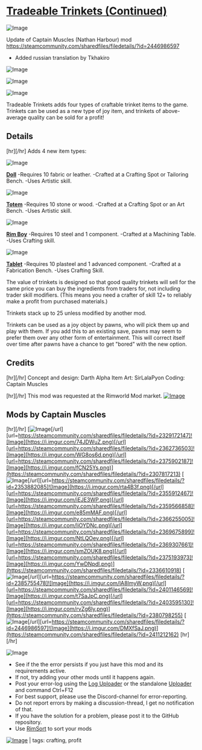 # [Tradeable Trinkets (Continued)](https://steamcommunity.com/sharedfiles/filedetails/?id=2966786575)

![Image](https://i.imgur.com/buuPQel.png)

Update of Captain Muscles (Nathan Harbour) mod https://steamcommunity.com/sharedfiles/filedetails/?id=2446986597

- Added russian translation by Tkhakiro

![Image](https://i.imgur.com/pufA0kM.png)
	
![Image](https://i.imgur.com/Z4GOv8H.png)

![Image](https://i.imgur.com/Mi8ecQv.gif)

Tradeable Trinkets adds four types of craftable trinket items to the game. Trinkets can be used as a new type of joy item, and trinkets of above-average quality can be sold for a profit!

## Details

[hr][/hr]
Adds 4 new item types:

![Image](https://i.imgur.com/UcH7fAQ.png)

**<ins>Doll</ins>**
-Requires 10 fabric or leather.
-Crafted at a Crafting Spot or Tailoring Bench.
-Uses Artistic skill.

![Image](https://i.imgur.com/ocblu2F.png)

**<ins>Totem</ins>**
-Requires 10 stone or wood. 
-Crafted at a Crafting Spot or an Art Bench.
-Uses Artistic skill.

![Image](https://i.imgur.com/CztJYFw.png)

**<ins>Rim Boy</ins>**
-Requires 10 steel and 1 component.
-Crafted at a Machining Table.
-Uses Crafting skill.

![Image](https://i.imgur.com/qZjX4K9.png)

**<ins>Tablet</ins>**
-Requires 10 plasteel and 1 advanced component.
-Crafted at a Fabrication Bench.
-Uses Crafting Skill.

The value of trinkets is designed so that good quality trinkets will sell for the same price you can buy the ingredients from traders for, not including trader skill modifiers. (This means you need a crafter of skill 12+ to reliably make a profit from purchased materials.)

Trinkets stack up to 25 unless modified by another mod.

Trinkets can be used as a joy object by pawns, who will pick them up and play with them. If you add this to an existing save, pawns may seem to prefer them over any other form of entertainment. This will correct itself over time after pawns have a chance to get "bored" with the new option.

## Credits

[hr][/hr]
Concept and design: Darth Alpha
Item Art: SirLalaPyon
Coding: Captain Muscles

[hr][/hr]
This mod was requested at the Rimworld Mod market.
[![Image](https://i.imgur.com/gh6C5m2.png)](https://discord.com/invite/7befJWr9xS)
## Mods by Captain Muscles

[hr][/hr]
[![Image](https://i.imgur.com/VoByiic.png)[/url][url=https://steamcommunity.com/sharedfiles/filedetails/?id=2329172147]![Image](https://i.imgur.com/74JDWuZ.png)[/url][url=https://steamcommunity.com/sharedfiles/filedetails/?id=2362736503]![Image](https://i.imgur.com/WG8os6d.png)[/url][url=https://steamcommunity.com/sharedfiles/filedetails/?id=2375902187]![Image](https://i.imgur.com/fCN25Ys.png)](https://steamcommunity.com/sharedfiles/filedetails/?id=2307817213)
[![Image](https://i.imgur.com/jxSOtsD.png)[/url][url=https://steamcommunity.com/sharedfiles/filedetails/?id=2353882085]![Image](https://i.imgur.com/rta4B3f.png)[/url][url=https://steamcommunity.com/sharedfiles/filedetails/?id=2355912467]![Image](https://i.imgur.com/iEJE3WP.png)[/url][url=https://steamcommunity.com/sharedfiles/filedetails/?id=2359566858]![Image](https://i.imgur.com/e85mMAF.png)[/url][url=https://steamcommunity.com/sharedfiles/filedetails/?id=2366255005]![Image](https://i.imgur.com/liOYDNc.png)[/url][url=https://steamcommunity.com/sharedfiles/filedetails/?id=2369675899]![Image](https://i.imgur.com/NtLQOev.png)[/url][url=https://steamcommunity.com/sharedfiles/filedetails/?id=2369307661]![Image](https://i.imgur.com/smZOUK8.png)[/url][url=https://steamcommunity.com/sharedfiles/filedetails/?id=2375193973]![Image](https://i.imgur.com/YwDNpdl.png)](https://steamcommunity.com/sharedfiles/filedetails/?id=2336610918)
[![Image](https://i.imgur.com/HYnv9r5.png)[/url][url=https://steamcommunity.com/sharedfiles/filedetails/?id=2385755478]![Image](https://i.imgur.com/lA8ImyW.png)[/url][url=https://steamcommunity.com/sharedfiles/filedetails/?id=2401146569]![Image](https://i.imgur.com/t7SaJpC.png)[/url][url=https://steamcommunity.com/sharedfiles/filedetails/?id=2403595130]![Image](https://i.imgur.com/rvZg6ly.png)](https://steamcommunity.com/sharedfiles/filedetails/?id=2380798255)
[![Image](https://i.imgur.com/MYa8nY7.png)[/url][url=https://steamcommunity.com/sharedfiles/filedetails/?id=2446986597]![Image](https://i.imgur.com/DMXfSaJ.png)](https://steamcommunity.com/sharedfiles/filedetails/?id=2411212162)
[hr][/hr]

![Image](https://i.imgur.com/PwoNOj4.png)



-  See if the the error persists if you just have this mod and its requirements active.
-  If not, try adding your other mods until it happens again.
-  Post your error-log using the [Log Uploader](https://steamcommunity.com/sharedfiles/filedetails/?id=2873415404) or the standalone [Uploader](https://steamcommunity.com/sharedfiles/filedetails/?id=2873415404) and command Ctrl+F12
-  For best support, please use the Discord-channel for error-reporting.
-  Do not report errors by making a discussion-thread, I get no notification of that.
-  If you have the solution for a problem, please post it to the GitHub repository.
-  Use [RimSort](https://github.com/RimSort/RimSort/releases/latest) to sort your mods

 

[![Image](https://img.shields.io/github/v/release/emipa606/TradeableTrinkets?label=latest%20version&style=plastic&color=9f1111&labelColor=black)](https://steamcommunity.com/sharedfiles/filedetails/changelog/2966786575) | tags:  crafting,  profit
